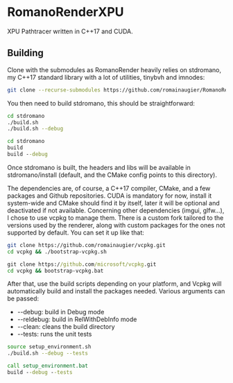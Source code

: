 # RomanoRenderXPU
XPU Pathtracer written in C++17 and CUDA.

## Building

Clone with the submodules as RomanoRender heavily relies on stdromano, my C++17 standard library with a lot of utilities, tinybvh and imnodes:
```bash
git clone --recurse-submodules https://github.com/romainaugier/RomanoRenderXPU.git
```

You then need to build stdromano, this should be straightforward:
```bash
cd stdromano
./build.sh
./build.sh --debug
```

```bat
cd stdromano
build
build --debug
```

Once stdromano is built, the headers and libs will be available in stdromano/install (default, and the CMake config points to this directory).

The dependencies are, of course, a C++17 compiler, CMake, and a few packages and Github repositories. CUDA is mandatory for now, install it system-wide and CMake should find it by itself, later it will be optional and deactivated if not available.
Concerning other dependencies (imgui, glfw...), I chose to use vcpkg to manage them. There is a custom fork tailored to the versions used by the renderer, along with custom packages for the ones not supported by default.
You can set it up like that:
```bash
git clone https://github.com/romainaugier/vcpkg.git
cd vcpkg && ./bootstrap-vcpkg.sh
```

```bat
git clone https://github.com/microsoft/vcpkg.git
cd vcpkg && bootstrap-vcpkg.bat
```

After that, use the build scripts depending on your platform, and Vcpkg will automatically build and install the packages needed. Various arguments can be passed:
- --debug: build in Debug mode
- --reldebug: build in RelWithDebInfo mode
- --clean: cleans the build directory
- --tests: runs the unit tests

```bash
source setup_environment.sh
./build.sh --debug --tests
```

```bat
call setup_environment.bat
build --debug --tests
```
